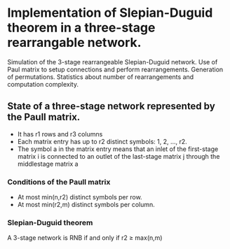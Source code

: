 # Implementation of Slepian-Duguid theorem in a three-stage rearrangable network.

Simulation of the 3-stage rearrangeable Slepian-Duguid network. Use of Paul matrix to setup connections and perform rearrangements.
Generation of permutations. Statistics about number of rearrangements and computation complexity.

## State of a three-stage network represented by the Paull matrix.
* It has r1 rows and r3 columns
* Each matrix entry has up to r2 distinct symbols: 1, 2, ..., r2.
* The symbol a in the matrix entry means that an inlet of the first-stage matrix i is connected to an outlet of the last-stage matrix j through the middlestage matrix a

### Conditions of the Paull matrix
* At most min(n,r2) distinct symbols per row.
* At most min(r2,m) distinct symbols per column.

### Slepian-Duguid theorem
A 3-stage network is RNB if and only if r2 ≥ max(n,m)

